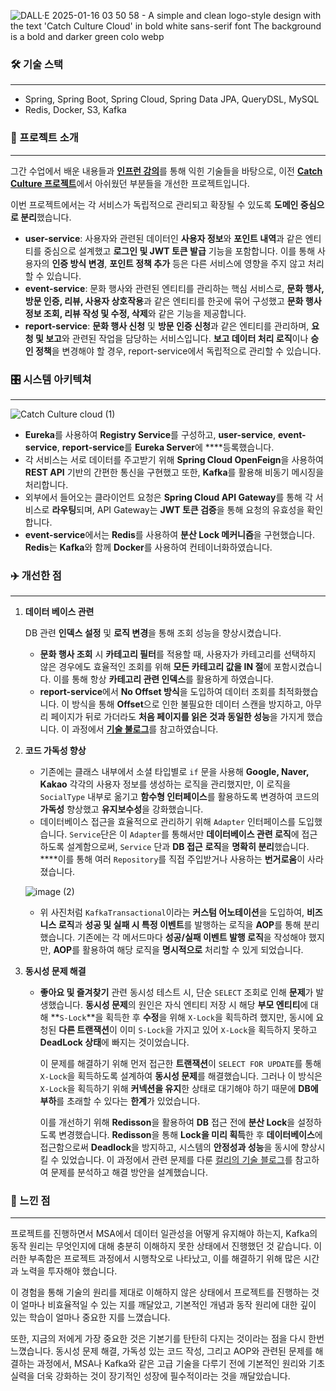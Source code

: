 ![DALL·E 2025-01-16 03 50 58 - A simple and clean logo-style design with the text 'Catch Culture Cloud' in bold white sans-serif font  The background is a bold and darker green colo webp](https://github.com/user-attachments/assets/83adde84-5ba7-4e0d-8ed2-189bc69f3b7a)

### 🛠 기술 스택

---

- Spring, Spring Boot, Spring Cloud, Spring Data JPA, QueryDSL, MySQL
- Redis, Docker, S3, Kafka

### 📖 프로젝트 소개

---

그간 수업에서 배운 내용들과 [**인프런 강의**](https://www.inflearn.com/course/%EC%8A%A4%ED%94%84%EB%A7%81-%ED%81%B4%EB%9D%BC%EC%9A%B0%EB%93%9C-%EB%A7%88%EC%9D%B4%ED%81%AC%EB%A1%9C%EC%84%9C%EB%B9%84%EC%8A%A4?srsltid=AfmBOoozrh_zjW2v2TxijKTyaiuAwJTpnfo6iRzTJyKHgMjHf_KBU0lH)를 통해 익힌 기술들을 바탕으로, 이전 [**Catch Culture 프로젝트**](https://github.com/naver0504/catch-culture)에서 아쉬웠던 부분들을 개선한 프로젝트입니다.

이번 프로젝트에서는 각 서비스가 독립적으로 관리되고 확장될 수 있도록 **도메인 중심으로 분리**했습니다.

- **user-service**: 사용자와 관련된 데이터인 **사용자 정보**와 **포인트 내역**과 같은 엔티티를 중심으로 설계했고 **로그인 및 JWT 토큰 발급** 기능을 포함합니다. 이를 통해 사용자의 **인증 방식 변경**, **포인트 정책 추가** 등은 다른 서비스에 영향을 주지 않고 처리할 수 있습니다.
- **event-service**: 문화 행사와 관련된 엔티티를 관리하는 핵심 서비스로, **문화 행사, 방문 인증, 리뷰, 사용자 상호작용**과 같은 엔티티를 한곳에 묶어 구성했고 **문화 행사 정보 조회, 리뷰 작성 및 수정, 삭제**와 같은 기능을 제공합니다.
- **report-service**: **문화 행사 신청** 및 **방문 인증 신청**과 같은 엔티티를 관리하며, **요청 및 보고**와 관련된 작업을 담당하는 서비스입니다. **보고 데이터 처리 로직**이나 **승인 정책**을 변경해야 할 경우, report-service에서 독립적으로 관리할 수 있습니다.

### 🎛️ 시스템 아키텍쳐

---

![Catch Culture cloud (1)](https://github.com/user-attachments/assets/3172131f-b461-46b4-8a60-c39897ee1e39)


- **Eureka**를 사용하여 **Registry Service**를 구성하고, **user-service**, **event-service**, **report-service**를 **Eureka Server**에 ****등록했습니다.
- 각 서비스는 서로 데이터를 주고받기 위해 **Spring Cloud OpenFeign**을 사용하여 **REST API** 기반의 간편한 통신을 구현했고 또한, **Kafka**를 활용해 비동기 메시징을 처리합니다.
- 외부에서 들어오는 클라이언트 요청은 **Spring Cloud API Gateway**를 통해 각 서비스로 **라우팅**되며, API Gateway는 **JWT 토큰 검증**을 통해 요청의 유효성을 확인합니다.
- **event-service**에서는 **Redis**를 사용하여 **분산 Lock 메커니즘**을 구현했습니다. **Redis**는 **Kafka**와 함께 **Docker**를 사용하여 컨테이너화하였습니다.

### ✈️ 개선한 점

---

1. **데이터 베이스 관련**
    
    DB 관련 **인덱스 설정** 및 **로직 변경**을 통해 조회 성능을 향상시켰습니다.
    
    - **문화 행사 조회** 시 **카테고리 필터**를 적용할 때, 사용자가 카테고리를 선택하지 않은 경우에도 효율적인 조회를 위해 **모든 카테고리 값을 IN 절**에 포함시켰습니다. 이를 통해 항상 **카테고리 관련 인덱스**를 활용하게 하였습니다.
    - **report-service**에서 **No Offset 방식**을 도입하여 데이터 조회를 최적화했습니다. 이 방식을 통해 **Offset**으로 인한 불필요한 데이터 스캔을 방지하고, 아무리 페이지가 뒤로 가더라도 **처음 페이지를 읽은 것과 동일한 성능**을 가지게 했습니다. 이 과정에서 [**기술 불로그**](https://jojoldu.tistory.com/528)를 참고하였습니다.
2. **코드 가독성 향상**
    - 기존에는 클래스 내부에서 소셜 타입별로 `if` 문을 사용해 **Google, Naver, Kakao** 각각의 사용자 정보를 생성하는 로직을 관리했지만, 이 로직을 `SocialType` 내부로 옮기고 **함수형 인터페이스**를 활용하도록 변경하여 코드의 **가독성** 향상했고 **유지보수성**을 강화했습니다.
    - 데이터베이스 접근을 효율적으로 관리하기 위해 `Adapter` 인터페이스를 도입했습니다. `Service`단은 이 `Adapter`를 통해서만 **데이터베이스 관련 로직**에 접근하도록 설계함으로써, `Service` 단과 **DB 접근** **로직**을 **명확히 분리**했습니다. ****이를 통해 여러 `Repository`를 직접 주입받거나 사용하는 **번거로움**이 사라졌습니다.
    
    ![image (2)](https://github.com/user-attachments/assets/2de5a297-a68d-40bb-96b7-f159bec7864b)

    - 위 사진처럼 `KafkaTransactional`이라는 **커스텀 어노테이션**을 도입하여, **비즈니스 로직**과 **성공 및 실패 시 특정 이벤트**를 발행하는 로직을 **AOP**를 통해 분리했습니다. 기존에는 각 메서드마다 **성공/실패 이벤트 발행 로직**을 작성해야 했지만, **AOP**를 활용하여 해당 로직을 **명시적으로** 처리할 수 있게 되었습니다.
3. **동시성 문제 해결**
    - **좋아요 및 즐겨찾기** 관련 동시성 테스트 시, 단순 `SELECT` 조회로 인해 **문제**가 발생했습니다. **동시성 문제**의 원인은 자식 엔티티 저장 시 해당 **부모 엔티티**에 대해 **`S-Lock`**을 획득한  후 **수정**을 위해 `X-Lock`을 획득하려 했지만, 동시에 요청된 **다른 트랜잭션**이 이미 `S-Lock`을 가지고 있어 `X-Lock`을 획득하지 못하고 **DeadLock 상태**에 빠지는 것이었습니다.
        
        이 문제를 해결하기 위해 먼저 접근한 **트랜잭션**이 `SELECT FOR UPDATE`를 통해 `X-Lock`을 획득하도록 설계하여 **동시성 문제**를 해결했습니다. 그러나 이 방식은 `X-Lock`을 획득하기 위해 **커넥션을 유지**한 상태로 대기해야 하기 때문에 **DB에 부하**를 초래할 수 있다는 **한계**가 있었습니다.
        
        이를 개선하기 위해 **Redisson**을 활용하여 **DB** 접근 전에 **분산 Lock**을 설정하도록 변경했습니다. **Redisson**을 통해 **Lock을 미리 획득**한 후 **데이터베이스**에 접근함으로써 **Deadlock**을 방지하고, 시스템의 **안정성과 성능**을 동시에 향상시킬 수 있었습니다. 이 과정에서 관련 문제를 다룬 [컬리의 기술 블로그](https://helloworld.kurly.com/blog/distributed-redisson-lock/)를 참고하여 문제를 분석하고 해결 방안을 설계했습니다.
        

### 🧐 느낀 점

---

프로젝트를 진행하면서 MSA에서 데이터 일관성을 어떻게 유지해야 하는지, Kafka의 동작 원리는 무엇인지에 대해 충분히 이해하지 못한 상태에서 진행했던 것 같습니다. 이러한 부족함은 프로젝트 과정에서 시행착오로 나타났고, 이를 해결하기 위해 많은 시간과 노력을 투자해야 했습니다.

이 경험을 통해 기술의 원리를 제대로 이해하지 않은 상태에서 프로젝트를 진행하는 것이 얼마나 비효율적일 수 있는 지를 깨달았고, 기본적인 개념과 동작 원리에 대한 깊이 있는 학습이 얼마나 중요한 지를 느꼈습니다.

또한, 지금의 저에게 가장 중요한 것은 기본기를 탄탄히 다지는 것이라는 점을 다시 한번 느꼈습니다. 동시성 문제 해결, 가독성 있는 코드 작성, 그리고 AOP와 관련된 문제를 해결하는 과정에서, MSA나 Kafka와 같은 고급 기술을 다루기 전에 기본적인 원리와 기초 실력을 더욱 강화하는 것이 장기적인 성장에 필수적이라는 것을 깨달았습니다.

